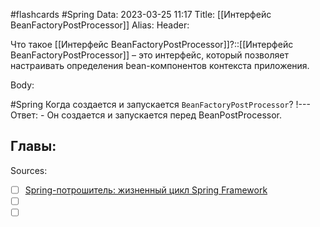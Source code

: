 #flashcards #Spring 
Data: 2023-03-25 11:17
Title: [[Интерфейс BeanFactoryPostProcessor]]
Alias:
Header:

Что такое [[Интерфейс BeanFactoryPostProcessor]]?::[[Интерфейс BeanFactoryPostProcessor]] – это интерфейс, который позволяет настраивать определения bean-компонентов контекста приложения. 
<!--SR:!2023-11-03,10,250-->


Body:



#Spring 
Когда создается и запускается `BeanFactoryPostProcessor`?
!---
Ответ:
	- Он создается и запускается перед BeanPostProcessor.
<!--SR:!2023-11-04,10,330-->




Главы:
-


Sources:
- [ ] [Spring-потрошитель: жизненный цикл Spring Framework](https://habr.com/ru/post/720794/)
- [ ] []()
- [ ] []()
